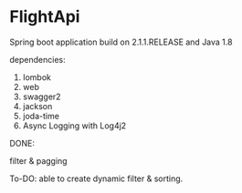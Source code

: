 # FlightApi
Spring boot application build on 2.1.1.RELEASE and Java 1.8

dependencies:
1. lombok
2. web
3. swagger2
4. jackson
5. joda-time
6. Async Logging with Log4j2

DONE:

filter & pagging

To-DO:
able to create dynamic filter & sorting.


